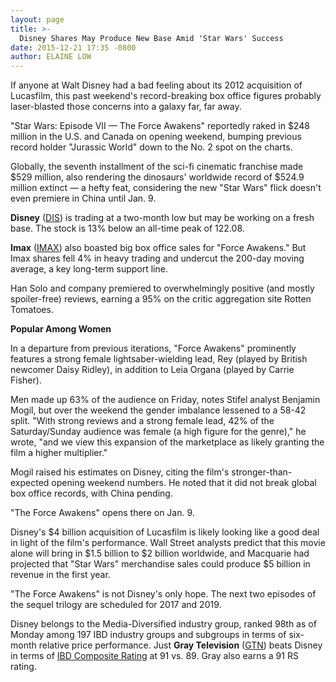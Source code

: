 ```yaml
---
layout: page
title: >-
  Disney Shares May Produce New Base Amid 'Star Wars' Success
date: 2015-12-21 17:35 -0800
author: ELAINE LOW
---
```





If anyone at Walt Disney had a bad feeling about its 2012 acquisition of Lucasfilm, this past weekend's record-breaking box office figures probably laser-blasted those concerns into a galaxy far, far away.

  

"Star Wars: Episode VII — The Force Awakens" reportedly raked in \$248 million in the U.S. and Canada on opening weekend, bumping previous record holder "Jurassic World" down to the No. 2 spot on the charts.

  

Globally, the seventh installment of the sci-fi cinematic franchise made \$529 million, also rendering the dinosaurs' worldwide record of \$524.9 million extinct — a hefty feat, considering the new "Star Wars" flick doesn't even premiere in China until Jan. 9.

  

**Disney** ([DIS](https://research.investors.com/quote.aspx?symbol=DIS)) is trading at a two-month low but may be working on a fresh base. The stock is 13% below an all-time peak of 122.08.

  

**Imax** ([IMAX](https://research.investors.com/quote.aspx?symbol=IMAX)) also boasted big box office sales for "Force Awakens." But Imax shares fell 4% in heavy trading and undercut the 200-day moving average, a key long-term support line.

  

Han Solo and company premiered to overwhelmingly positive (and mostly spoiler-free) reviews, earning a 95% on the critic aggregation site Rotten Tomatoes.

  

**Popular Among Women**

  

In a departure from previous iterations, "Force Awakens" prominently features a strong female lightsaber-wielding lead, Rey (played by British newcomer Daisy Ridley), in addition to Leia Organa (played by Carrie Fisher).

  

Men made up 63% of the audience on Friday, notes Stifel analyst Benjamin Mogil, but over the weekend the gender imbalance lessened to a 58-42 split. "With strong reviews and a strong female lead, 42% of the Saturday/Sunday audience was female (a high figure for the genre)," he wrote, "and we view this expansion of the marketplace as likely granting the film a higher multiplier."

  

Mogil raised his estimates on Disney, citing the film's stronger-than-expected opening weekend numbers. He noted that it did not break global box office records, with China pending.

  

"The Force Awakens" opens there on Jan. 9.

  

Disney's \$4 billion acquisition of Lucasfilm is likely looking like a good deal in light of the film's performance. Wall Street analysts predict that this movie alone will bring in \$1.5 billion to \$2 billion worldwide, and Macquarie had projected that "Star Wars" merchandise sales could produce \$5 billion in revenue in the first year.

  

"The Force Awakens" is not Disney's only hope. The next two episodes of the sequel trilogy are scheduled for 2017 and 2019.

  

Disney belongs to the Media-Diversified industry group, ranked 98th as of Monday among 197 IBD industry groups and subgroups in terms of six-month relative price performance. Just **Gray Television** ([GTN](https://research.investors.com/quote.aspx?symbol=GTN)) beats Disney in terms of [IBD Composite Rating](http://research.investors.com/stock-checkup/nyse-walt-disney-company-dis.aspx) at 91 vs. 89. Gray also earns a 91 RS rating.




